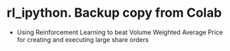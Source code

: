 # rl_ipython.  Backup copy from Colab

- Using Reinforcement Learning to beat Volume Weighted Average Price for creating and executing large share orders
